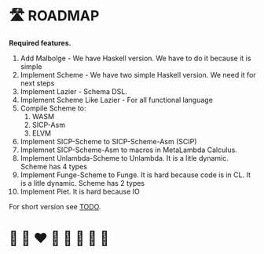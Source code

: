 # 🛣️ ROADMAP

**Required features.**

1. Add Malbolge - We have Haskell version. We have to do it because it is simple
2. Implement Scheme - We have two simple Haskell version. We need it for next steps
3. Implement Lazier - Schema DSL. 
4. Implement Scheme Like Lazier - For all functional language
5. Compile Scheme to:
    1. WASM
    2. SICP-Asm
    3. ELVM
5. Implement SICP-Scheme to SICP-Scheme-Asm (SCIP)
6. Implemnet SICP-Scheme-Asm to macros in MetaLambda Calculus.
7. Implement Unlambda-Scheme to Unlambda. It is a litle dynamic. Scheme has 4 types
8. Implement Funge-Scheme to Funge. It is hard because code is in CL. It is a litle dynamic. Scheme has 2 types
9. Implement Piet. It is hard because IO

For short version see [TODO](TODO.md).

# 🦄 🌈 ❤️ 💛 💚 💙 🤍 🖤
